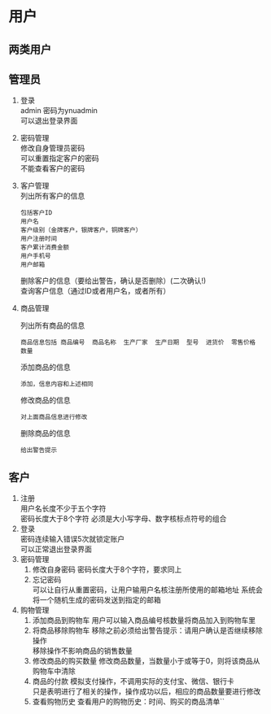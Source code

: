 # 用户

## 两类用户
## 管理员
1. 登录  
admin   密码为ynuadmin  
可以退出登录界面  
2. 密码管理  
修改自身管理员密码  
可以重置指定客户的密码  
不能查看客户的密码  
3. 客户管理  
    列出所有客户的信息  
    ```
   包括客户ID  
   用户名  
   客户级别（金牌客户，银牌客户，铜牌客户）
   用户注册时间  
   客户累计消费金额  
   用户手机号 
   用户邮箱
    ```
   删除客户的信息（要给出警告，确认是否删除）(二次确认!)  
   查询客户信息（通过ID或者用户名，或者所有）  

4. 商品管理

    列出所有商品的信息   
    
    ```
    商品信息包括 商品编号  商品名称  生产厂家  生产日期  型号  进货价  零售价格  数量  
    ``` 
    
    添加商品的信息
       
       添加，信息内容和上述相同

    修改商品的信息
    ```
    对上面商品信息进行修改
    ```
    删除商品的信息
    ```
    给出警告提示
    ```

## 客户

1. 注册  
    用户名长度不少于五个字符   
    密码长度大于8个字符
    必须是大小写字母、数字核标点符号的组合
2. 登录  
    密码连续输入错误5次就锁定账户  
    可以正常退出登录界面  
3. 密码管理
   1. 修改自身密码
        密码长度大于8个字符，要求同上
   2. 忘记密码  
        可以让自行从重置密码，让用户输用户名核注册所使用的邮箱地址
        系统会将一个随机生成的密码发送到指定的邮箱
4. 购物管理
   1. 添加商品到购物车
        用户可以输入商品编号核数量将商品加入到购物车里
   2. 将商品移除购物车
        移除之前必须给出警告提示：请用户确认是否继续移除操作  
        移除操作不影响商品的销售数量  
   3. 修改商品的购买数量
        修改商品数量，当数量小于或等于0，则将该商品从购物车中清除  
   4. 商品的付款
        模拟支付操作，不调用实际的支付宝、微信、银行卡  
        只是表明进行了相关的操作，操作成功以后，相应的商品数量要进行修改
   5. 查看购物历史
        查看用户的购物历史：时间、购买的商品清单``